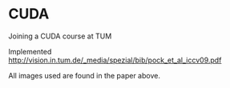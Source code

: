 # CUDA
Joining a CUDA course at TUM

Implemented http://vision.in.tum.de/_media/spezial/bib/pock_et_al_iccv09.pdf

All images used are found in the paper above.